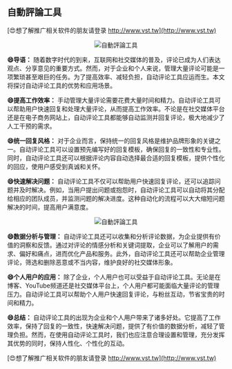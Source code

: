 ## **自動評論工具**

[😍想了解推广相关软件的朋友请登录 http://www.vst.tw](http://www.vst.tw)

 <center><img src="https://vst.tw/MP4/tuiguang/png/8.png" alt="自動評論工具"></center>

**😄导语：**
随着数字时代的到来，互联网和社交媒体的普及，评论已成为人们表达观点、分享意见的重要方式。然而，对于企业和个人来说，管理大量评论可能是一项繁琐甚至艰巨的任务。为了提高效率、减轻负担，自动评论工具应运而生。本文将探讨自动评论工具的优势和应用场景。

**😄提高工作效率：**
手动管理大量评论需要花费大量时间和精力。自动评论工具可以帮助用户快速回复和处理大量评论，从而提高工作效率。不论是在社交媒体平台还是在电子商务网站上，自动评论工具都能够自动监测并回复评论，极大地减少了人工干预的需求。

**😄统一回复风格：**
对于企业而言，保持统一的回复风格是维护品牌形象的关键之一。自动评论工具可以设置预先编写好的回复模板，确保回复的一致性和专业性。同时，自动评论工具还可以根据评论内容自动选择最合适的回复模板，提供个性化的回应，使用户感受到真诚和关怀。

**😄快速解决问题：**
自动评论工具不仅可以帮助用户快速回复评论，还可以追踪问题并及时解决。例如，当用户提出问题或抱怨时，自动评论工具可以自动将其分配给相应的团队成员，并监测问题的解决进度。这种自动化的流程可以大大缩短问题解决的时间，提高用户满意度。

 <center><img src="https://vst.tw/MP4/tuiguang/png/6.png" alt="自動評論工具"></center>

**😄数据分析与管理：**
自动评论工具还可以收集和分析评论数据，为企业提供有价值的洞察和反馈。通过对评论的情感分析和关键词提取，企业可以了解用户的需求、偏好和痛点，进而优化产品和服务。此外，自动评论工具还可以帮助企业管理评论，筛选和删除恶意或不当内容，维护良好的社交媒体形象。

**😄个人用户的应用：**
除了企业，个人用户也可以受益于自动评论工具。无论是在博客、YouTube频道还是社交媒体平台上，个人用户都可能面临大量评论的管理压力。自动评论工具可以帮助个人用户快速回复评论，与粉丝互动，节省宝贵的时间和精力。

**😄总结：**
自动评论工具的出现为企业和个人用户带来了诸多好处。它提高了工作效率，保持了回复的一致性，快速解决问题，提供了有价值的数据分析，减轻了管理负担。然而，在使用自动评论工具时，我们也应注意合理设置和管理，充分发挥其优势的同时，保持人性化、个性化的互动。

[😍想了解推广相关软件的朋友请登录 http://www.vst.tw](http://www.vst.tw)



